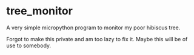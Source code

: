 # tree_monitor
A very simple micropython program to monitor my poor hibiscus tree.

Forgot to make this private and am too lazy to fix it. Maybe this will be of use to somebody.
